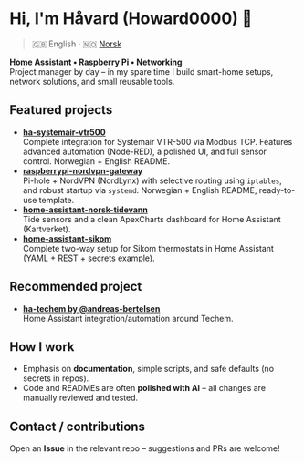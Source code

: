 # Hi, I'm Håvard (Howard0000) 👋

> 🇬🇧 English · 🇳🇴 [Norsk](README.md)

**Home Assistant • Raspberry Pi • Networking**  
Project manager by day – in my spare time I build smart-home setups, network solutions, and small reusable tools.

## Featured projects
- **[ha-systemair-vtr500](https://github.com/Howard0000/ha-systemair-vtr500)**  
  Complete integration for Systemair VTR-500 via Modbus TCP. Features advanced automation (Node-RED), a polished UI, and full sensor control. Norwegian + English README.
- **[raspberrypi-nordvpn-gateway](https://github.com/Howard0000/raspberrypi-nordvpn-gateway)**  
  Pi-hole + NordVPN (NordLynx) with selective routing using `iptables`, and robust startup via `systemd`. Norwegian + English README, ready-to-use template.
- **[home-assistant-norsk-tidevann](https://github.com/Howard0000/home-assistant-norsk-tidevann)**  
  Tide sensors and a clean ApexCharts dashboard for Home Assistant (Kartverket).
- **[home-assistant-sikom](https://github.com/Howard0000/home-assistant-sikom)**  
  Complete two-way setup for Sikom thermostats in Home Assistant (YAML + REST + secrets example).

## Recommended project
- **[ha-techem by @andreas-bertelsen](https://github.com/andreas-bertelsen/ha-techem)**  
  Home Assistant integration/automation around Techem.

## How I work
- Emphasis on **documentation**, simple scripts, and safe defaults (no secrets in repos).
- Code and READMEs are often **polished with AI** – all changes are manually reviewed and tested.

## Contact / contributions
Open an **Issue** in the relevant repo – suggestions and PRs are welcome!

